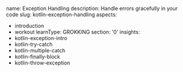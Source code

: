 name: Exception Handling
description: Handle errors gracefully in your code
slug: kotlin-exception-handling
aspects:
  - introduction
  - workout
learnType: GROKKING
section: '0'
insights:
  - kotlin-exception-intro
  - kotlin-try-catch
  - kotlin-multiple-catch
  - kotlin-finally-block
  - kotlin-throw-exception